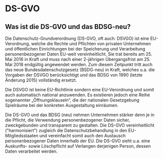 # DS-GVO

## Was ist die DS-GVO und das BDSG-neu?

Die Datenschutz-Grundverordnung (DS-GVO, oft auch: DSVGO) ist eine EU-Verordnung, welche die Rechte und Pflichten von privaten Unternehmen und öffentlichen Einrichtungen bei der Speicherung und Verarbeitung personenbezogener Daten EU-weit vereinheitlicht. Sie trat bereits am 25. Mai 2016 in Kraft und muss nach einer 2-jährigen Übergangsfrist am 25. Mai 2018 endgültig angewendet werden. Zum diesem Zeitpunkt tritt auch das neue Bundesdatenschutzgesetz (BSDG-neu) in Kraft, welches u.a. die Vorgaben der DSVGO berücksichtigt und das BDSG von 1990 (letzte Änderung 2015) vollständig ersetzt.

Die DSVGO ist keine EU-Richtlinie sondern eine EU-Verordnung und somit auch automatisch national anzuwenden. Es existieren jedoch eine Reihe sogenannter „Öffnungsklauseln“, die der nationalen Gesetzgebung Spielräume bei der konkreten Ausgestaltung einräumen.

Die DS-GVO und das BDSG (neu) nehmen Unternehmen stärker denn je in die Pflicht, die Verwendung personenbezogener Daten sicher, zweckgebunden und transparent zu gestalten. Die DS-GVO vereinheitlicht ("harmonisiert") zugleich die Datenschutzbehandlung in den EU-Mitgliedsstaaten und vereinfacht somit auch den Austausch personenbezogener Daten innerhalb der EU. Die DS-GVO sieht u.a. eine Auskunfts- sowie Löschpflicht auf Verlangen derjenigen Person, dessen Daten verarbeitet werden.
